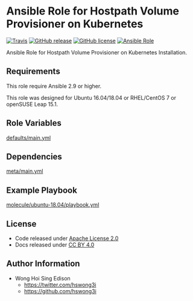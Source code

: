 # Ansible Role for Hostpath Volume Provisioner on Kubernetes

[![Travis](https://img.shields.io/travis/alvistack/ansible-role-kubernetes-hostpath-provisioner.svg)](https://travis-ci.org/alvistack/ansible-role-kubernetes-hostpath-provisioner)
[![GitHub release](https://img.shields.io/github/release/alvistack/ansible-role-kubernetes-hostpath-provisioner.svg)](https://github.com/alvistack/ansible-role-kubernetes-hostpath-provisioner)
[![GitHub license](https://img.shields.io/github/license/alvistack/ansible-role-kubernetes-hostpath-provisioner.svg)](https://github.com/alvistack/ansible-role-kubernetes-hostpath-provisioner/blob/master/LICENSE)
[![Ansible Role](https://img.shields.io/badge/galaxy-alvistack.kubernetes_hostpath_provisioner-blue.svg)](https://galaxy.ansible.com/alvistack/kubernetes_hostpath_provisioner)

Ansible Role for Hostpath Volume Provisioner on Kubernetes Installation.

## Requirements

This role require Ansible 2.9 or higher.

This role was designed for Ubuntu 16.04/18.04 or RHEL/CentOS 7 or openSUSE Leap 15.1.

## Role Variables

[defaults/main.yml](defaults/main.yml)

## Dependencies

[meta/main.yml](meta/main.yml)

## Example Playbook

[molecule/ubuntu-18.04/playbook.yml](molecule/ubuntu-18.04/playbook.yml)

## License

  - Code released under [Apache License 2.0](LICENSE)
  - Docs released under [CC BY 4.0](http://creativecommons.org/licenses/by/4.0/)

## Author Information

  - Wong Hoi Sing Edison
      - <https://twitter.com/hswong3i>
      - <https://github.com/hswong3i>
